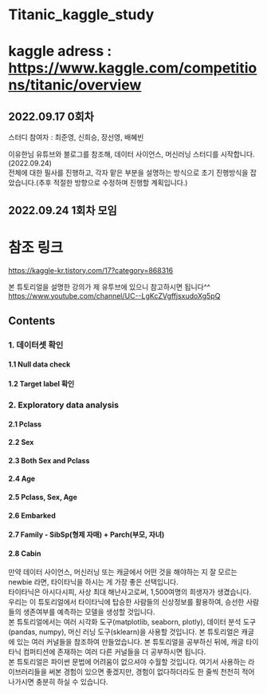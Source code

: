 # Titanic_kaggle_study
# kaggle adress : https://www.kaggle.com/competitions/titanic/overview

## 2022.09.17 0회차

스터디 참여자 : 최준영, 신희승, 장선영, 배혜빈

이유한님 유튜브와 블로그를 참조해, 데이터 사이언스, 머신러닝 스터디를 시작합니다.(2022.09.24)   
전체에 대한 필사를 진행하고, 각자 맡은 부분을 설명하는 방식으로 초기 진행방식을 잡았습니다.(추후 적절한 방향으로 수정하며 진행할 계획입니다.)   

## 2022.09.24 1회차 모임

# 참조 링크

https://kaggle-kr.tistory.com/17?category=868316

본 튜토리얼을 설명한 강의가 제 유투브에 있으니 참고하시면 됩니다^^   
https://www.youtube.com/channel/UC--LgKcZVgffjsxudoXg5pQ   

## Contents   
### 1. 데이터셋 확인   
#### 1.1 Null data check   
#### 1.2 Target label 확인   
### 2. Exploratory data analysis   
#### 2.1 Pclass   
#### 2.2 Sex   
#### 2.3 Both Sex and Pclass   
#### 2.4 Age   
#### 2.5 Pclass, Sex, Age   
#### 2.6 Embarked   
#### 2.7 Family - SibSp(형제 자매) + Parch(부모, 자녀)   
#### 2.8 Cabin

만약 데이터 사이언스, 머신러닝 또는 캐글에서 어떤 것을 해야하는 지 잘 모르는 newbie 라면, 타이타닉을 하시는 게 가장 좋은 선택입니다.   
타이타닉은 아시다시피, 사상 최대 해난사고로써, 1,500여명의 희생자가 생겼습니다.   
우리는 이 튜토리얼에서 타이타닉에 탑승한 사람들의 신상정보를 활용하여, 승선한 사람들의 생존여부를 예측하는 모델을 생성할 것입니다.   
본 튜토리얼에서는 여러 시각화 도구(matplotlib, seaborn, plotly), 데이터 분석 도구(pandas, numpy), 머신 러닝 도구(sklearn)을 사용할 것입니다.
본 튜토리얼은 캐글에 있는 여러 커널들을 참조하여 만들었습니다. 본 튜토리얼을 공부하신 뒤에, 캐글 타이타닉 컴퍼티션에 존재하는 여러 다른 커널들을 더 공부하시면 됩니다.   
본 튜토리얼은 파이썬 문법에 어려움이 없으셔야 수월할 것입니다. 여기서 사용하는 라이브러리들을 써본 경험이 있으면 좋겠지만, 경험이 없다하더라도 한 줄씩 천천히 적어나가시면 충분히 하실 수 있습니다.   
